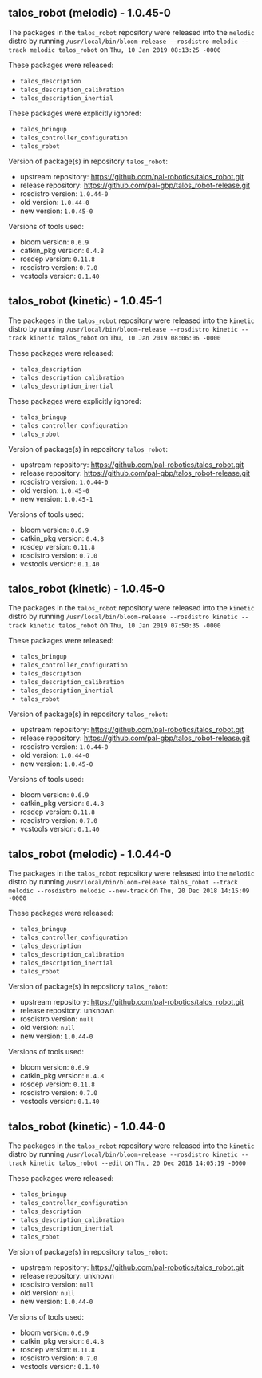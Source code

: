 ## talos_robot (melodic) - 1.0.45-0

The packages in the `talos_robot` repository were released into the `melodic` distro by running `/usr/local/bin/bloom-release --rosdistro melodic --track melodic talos_robot` on `Thu, 10 Jan 2019 08:13:25 -0000`

These packages were released:
- `talos_description`
- `talos_description_calibration`
- `talos_description_inertial`

These packages were explicitly ignored:
- `talos_bringup`
- `talos_controller_configuration`
- `talos_robot`

Version of package(s) in repository `talos_robot`:

- upstream repository: https://github.com/pal-robotics/talos_robot.git
- release repository: https://github.com/pal-gbp/talos_robot-release.git
- rosdistro version: `1.0.44-0`
- old version: `1.0.44-0`
- new version: `1.0.45-0`

Versions of tools used:

- bloom version: `0.6.9`
- catkin_pkg version: `0.4.8`
- rosdep version: `0.11.8`
- rosdistro version: `0.7.0`
- vcstools version: `0.1.40`


## talos_robot (kinetic) - 1.0.45-1

The packages in the `talos_robot` repository were released into the `kinetic` distro by running `/usr/local/bin/bloom-release --rosdistro kinetic --track kinetic talos_robot` on `Thu, 10 Jan 2019 08:06:06 -0000`

These packages were released:
- `talos_description`
- `talos_description_calibration`
- `talos_description_inertial`

These packages were explicitly ignored:
- `talos_bringup`
- `talos_controller_configuration`
- `talos_robot`

Version of package(s) in repository `talos_robot`:

- upstream repository: https://github.com/pal-robotics/talos_robot.git
- release repository: https://github.com/pal-gbp/talos_robot-release.git
- rosdistro version: `1.0.44-0`
- old version: `1.0.45-0`
- new version: `1.0.45-1`

Versions of tools used:

- bloom version: `0.6.9`
- catkin_pkg version: `0.4.8`
- rosdep version: `0.11.8`
- rosdistro version: `0.7.0`
- vcstools version: `0.1.40`


## talos_robot (kinetic) - 1.0.45-0

The packages in the `talos_robot` repository were released into the `kinetic` distro by running `/usr/local/bin/bloom-release --rosdistro kinetic --track kinetic talos_robot` on `Thu, 10 Jan 2019 07:50:35 -0000`

These packages were released:
- `talos_bringup`
- `talos_controller_configuration`
- `talos_description`
- `talos_description_calibration`
- `talos_description_inertial`
- `talos_robot`

Version of package(s) in repository `talos_robot`:

- upstream repository: https://github.com/pal-robotics/talos_robot.git
- release repository: https://github.com/pal-gbp/talos_robot-release.git
- rosdistro version: `1.0.44-0`
- old version: `1.0.44-0`
- new version: `1.0.45-0`

Versions of tools used:

- bloom version: `0.6.9`
- catkin_pkg version: `0.4.8`
- rosdep version: `0.11.8`
- rosdistro version: `0.7.0`
- vcstools version: `0.1.40`


## talos_robot (melodic) - 1.0.44-0

The packages in the `talos_robot` repository were released into the `melodic` distro by running `/usr/local/bin/bloom-release talos_robot --track melodic --rosdistro melodic --new-track` on `Thu, 20 Dec 2018 14:15:09 -0000`

These packages were released:
- `talos_bringup`
- `talos_controller_configuration`
- `talos_description`
- `talos_description_calibration`
- `talos_description_inertial`
- `talos_robot`

Version of package(s) in repository `talos_robot`:

- upstream repository: https://github.com/pal-robotics/talos_robot.git
- release repository: unknown
- rosdistro version: `null`
- old version: `null`
- new version: `1.0.44-0`

Versions of tools used:

- bloom version: `0.6.9`
- catkin_pkg version: `0.4.8`
- rosdep version: `0.11.8`
- rosdistro version: `0.7.0`
- vcstools version: `0.1.40`


## talos_robot (kinetic) - 1.0.44-0

The packages in the `talos_robot` repository were released into the `kinetic` distro by running `/usr/local/bin/bloom-release --rosdistro kinetic --track kinetic talos_robot --edit` on `Thu, 20 Dec 2018 14:05:19 -0000`

These packages were released:
- `talos_bringup`
- `talos_controller_configuration`
- `talos_description`
- `talos_description_calibration`
- `talos_description_inertial`
- `talos_robot`

Version of package(s) in repository `talos_robot`:

- upstream repository: https://github.com/pal-robotics/talos_robot.git
- release repository: unknown
- rosdistro version: `null`
- old version: `null`
- new version: `1.0.44-0`

Versions of tools used:

- bloom version: `0.6.9`
- catkin_pkg version: `0.4.8`
- rosdep version: `0.11.8`
- rosdistro version: `0.7.0`
- vcstools version: `0.1.40`


